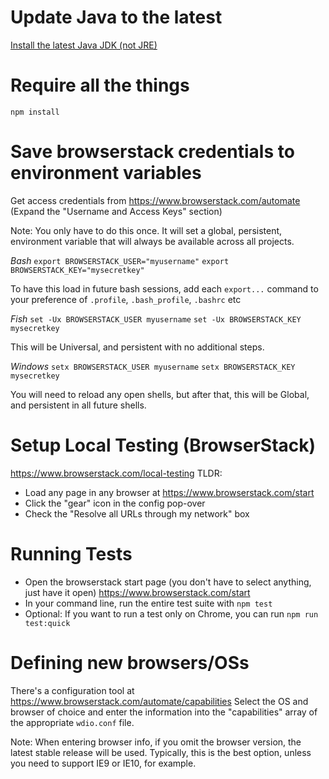 # Update Java to the latest
[Install the latest Java JDK (not JRE)](http://www.oracle.com/technetwork/java/javase/downloads/index-jsp-138363.html#javasejdk)

# Require all the things
`npm install`

# Save browserstack credentials to environment variables
Get access credentials from https://www.browserstack.com/automate
(Expand the "Username and Access Keys" section)

Note: You only have to do this once. It will set a global, persistent, environment variable that will always be available across all projects.

*Bash*
`export BROWSERSTACK_USER="myusername"`
`export BROWSERSTACK_KEY="mysecretkey"`

To have this load in future bash sessions, add each `export...` command to your preference of `.profile`, `.bash_profile`, `.bashrc` etc

*Fish*
`set -Ux BROWSERSTACK_USER myusername`
`set -Ux BROWSERSTACK_KEY mysecretkey`

This will be Universal, and persistent with no additional steps.

*Windows*
`setx BROWSERSTACK_USER myusername`
`setx BROWSERSTACK_KEY mysecretkey`

You will need to reload any open shells, but after that, this will be Global, and persistent in all future shells.

# Setup Local Testing (BrowserStack)
https://www.browserstack.com/local-testing
TLDR:
- Load any page in any browser at https://www.browserstack.com/start
- Click the "gear" icon in the config pop-over
- Check the "Resolve all URLs through my network" box

# Running Tests
- Open the browserstack start page (you don't have to select anything, just have it open) https://www.browserstack.com/start
- In your command line, run the entire test suite with `npm test`
- Optional: If you want to run a test only on Chrome, you can run `npm run test:quick`

# Defining new browsers/OSs
There's a configuration tool at https://www.browserstack.com/automate/capabilities
Select the OS and browser of choice and enter the information into the "capabilities" array of the appropriate `wdio.conf` file.

Note: When entering browser info, if you omit the browser version, the latest stable release will be used. Typically, this is the best option, unless you need to support IE9 or IE10, for example.
